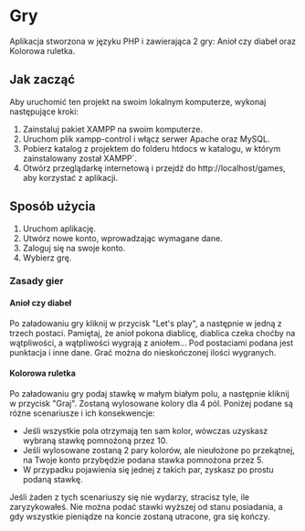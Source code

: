 # Gry

Aplikacja stworzona w języku PHP i zawierająca 2 gry: Anioł czy diabeł oraz Kolorowa ruletka.

## Jak zacząć

Aby uruchomić ten projekt na swoim lokalnym komputerze, wykonaj następujące kroki:

1. Zainstaluj pakiet XAMPP na swoim komputerze.
2. Uruchom plik xampp-control i włącz serwer Apache oraz MySQL.
3. Pobierz katalog z projektem do folderu htdocs w katalogu, w którym zainstalowany został XAMPP`.
4. Otwórz przeglądarkę internetową i przejdź do http://localhost/games, aby korzystać z aplikacji.

## Sposób użycia

1. Uruchom aplikację.
2. Utwórz nowe konto, wprowadzając wymagane dane.
3. Zaloguj się na swoje konto.
4. Wybierz grę.

### Zasady gier

#### Anioł czy diabeł

Po załadowaniu gry kliknij w przycisk "Let's play", a następnie w jedną z trzech postaci. Pamiętaj, że anioł pokona diablicę, diablica czeka choćby na wątpliwości, a wątpliwości wygrają z aniołem... Pod postaciami podana jest punktacja i inne dane. Grać można do nieskończonej ilości wygranych.

#### Kolorowa ruletka

Po załadowaniu gry podaj stawkę w małym białym polu, a następnie kliknij w przycisk "Graj". Zostaną wylosowane kolory dla 4 pól. Poniżej podane są różne scenariusze i ich konsekwencje:
- Jeśli wszystkie pola otrzymają ten sam kolor, wówczas uzyskasz wybraną stawkę pomnożoną przez 10.
- Jeśli wylosowane zostaną 2 pary kolorów, ale nieułożone po przekątnej, na Twoje konto przybędzie podana stawka pomnożona przez 5.
- W przypadku pojawienia się jednej z takich par, zyskasz po prostu podaną stawkę.

Jeśli żaden z tych scenariuszy się nie wydarzy, stracisz tyle, ile zaryzykowałeś. Nie można podać stawki wyższej od stanu posiadania, a gdy wszystkie pieniądze na koncie zostaną utracone, gra się kończy.
